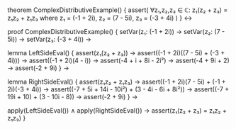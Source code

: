 theorem ComplexDistributiveExample() {
  assert(
    ∀z₁,z₂,z₃ ∈ ℂ: z₁(z₂ + z₃) = z₁z₂ + z₁z₃
    where z₁ = (-1 + 2i), z₂ = (7 - 5i), z₃ = (-3 + 4i)
  )
} ↔

proof ComplexDistributiveExample() {
  setVar(z₁: (-1 + 2i)) →
  setVar(z₂: (7 - 5i)) →
  setVar(z₃: (-3 + 4i)) →
  
  lemma LeftSideEval() {
    assert(z₁(z₂ + z₃)) →
    assert((-1 + 2i)((7 - 5i) + (-3 + 4i))) →
    assert((-1 + 2i)(4 - i)) →
    assert(-4 + i + 8i - 2i²) →
    assert(-4 + 9i + 2) →
    assert(-2 + 9i)
  } →
  
  lemma RightSideEval() {
    assert(z₁z₂ + z₁z₃) →
    assert((-1 + 2i)(7 - 5i) + (-1 + 2i)(-3 + 4i)) →
    assert((-7 + 5i + 14i - 10i²) + (3 - 4i - 6i + 8i²)) →
    assert((-7 + 19i + 10) + (3 - 10i - 8)) →
    assert(-2 + 9i)
  } →
  
  apply(LeftSideEval()) ∧ apply(RightSideEval()) →
  assert(z₁(z₂ + z₃) = z₁z₂ + z₁z₃)
}